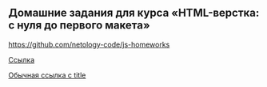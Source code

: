 ## Домашние задания для курса «HTML-верстка: с нуля до первого макета»

https://github.com/netology-code/js-homeworks


[Ссылка](https://www.google.com)

[Обычная ссылка с title](https://www.google.com "Сайт Google")
